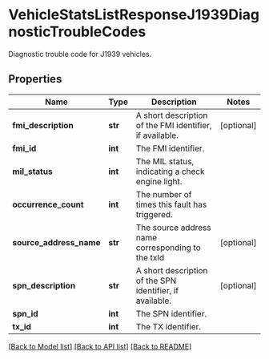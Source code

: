 # VehicleStatsListResponseJ1939DiagnosticTroubleCodes

Diagnostic trouble code for J1939 vehicles.
## Properties
Name | Type | Description | Notes
------------ | ------------- | ------------- | -------------
**fmi_description** | **str** | A short description of the FMI identifier, if available. | [optional] 
**fmi_id** | **int** | The FMI identifier. | 
**mil_status** | **int** | The MIL status, indicating a check engine light. | 
**occurrence_count** | **int** | The number of times this fault has triggered. | 
**source_address_name** | **str** | The source address name corresponding to the txId | [optional] 
**spn_description** | **str** | A short description of the SPN identifier, if available. | [optional] 
**spn_id** | **int** | The SPN identifier. | 
**tx_id** | **int** | The TX identifier. | 

[[Back to Model list]](../README.md#documentation-for-models) [[Back to API list]](../README.md#documentation-for-api-endpoints) [[Back to README]](../README.md)


